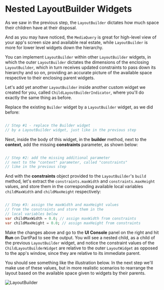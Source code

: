 # Nested LayoutBuilder Widgets

As we saw in the previous step, the ```LayoutBuilder``` dictates how much space their children have at their disposal. 

And as you may have noticed, the ```MediaQuery``` is great for high-level view of your app's screen size and available real estate, while ```LayoutBuilder``` is more for lower level widgets down the hierarchy.

You can implement ```LayoutBuilder``` within other ```LayoutBuilder``` widgets, in which the outer ```LayoutBuilder``` dictates the dimensions of the enclosing ```LayoutBuilder```, which in turn receives updated constraints to pass down its hierarchy and so on, providing an accurate picture of the available space respective to their enclosing parent widgets.

Let's add yet another ```LayoutBuilder``` inside another custom widget we created for you, called ```ChildLayoutBuilderIndicator```, where you'll do exactly the same thing as before.

Replace the existing ```Builder``` widget by a ```LayoutBuilder``` widget, as we did before:

```dart

// Step #1 - replace the Builder widget
// by a LayoutBuilder widget, just like in the previous step

```

Next, inside the body of this widget, in the **builder** method, next to the **context**, add the missing **constraints** parameter, as shown below:

```dart

// Step #2: add the missing additional parameter
// next to the "context" parameter, called "constraints"
// like in the previous step

```

And with the **constraints** object provided to the ```LayoutBuilder```'s ```build``` method, let's extract the ```constraints.maxWidth``` and ```constraints.maxHeight``` values, and store them in the corresponding available local variables ```childMaxWidth``` and ```childMaxHeight``` respectively:

```dart

// Step #3: assign the maxWidth and maxHeight values
// from the constraints and store them in the
// local variables below
var childMaxWidth = 0.0; // assign maxWidth from constraints
var childMaxHeight = 0.0; // assign maxHeight from constraints

```

Make the changes above and go to the **UI Console** panel on the right and hit **Run** on DartPad to see the output. You will see a nested child, as a child of the previous ```LayoutBuilder``` widget, and notice the constraint values of the ```ChildLayoutBuilderWidget``` are relative to the outer ```LayoutWidget``` as opposed to the app's window, since they are relative to its immediate parent.

You should see something like the illustration below. In the next step we'll make use of these values, but in more realistic scenarios to rearrange the layout based on the available space given to widgets by their parents.

![LayoutBuilder](http://localhost:8080/images/s4-1.png)